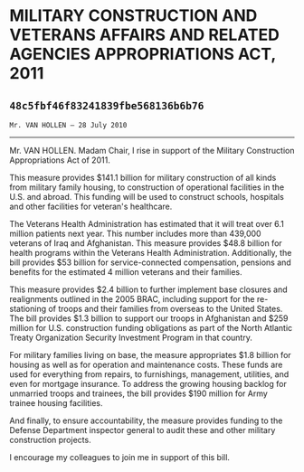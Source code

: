 # MILITARY CONSTRUCTION AND VETERANS AFFAIRS AND RELATED AGENCIES  APPROPRIATIONS ACT, 2011
## `48c5fbf46f83241839fbe568136b6b76`
`Mr. VAN HOLLEN — 28 July 2010`

---


Mr. VAN HOLLEN. Madam Chair, I rise in support of the Military 
Construction Appropriations Act of 2011.

This measure provides $141.1 billion for military construction of all 
kinds from military family housing, to construction of operational 
facilities in the U.S. and abroad. This funding will be used to 
construct schools, hospitals and other facilities for veteran's 
healthcare.

The Veterans Health Administration has estimated that it will treat 
over 6.1 million patients next year. This number includes more than 
439,000 veterans of Iraq and Afghanistan. This measure provides $48.8 
billion for health programs within the Veterans Health Administration. 
Additionally, the bill provides $53 billion for service-connected 
compensation, pensions and benefits for the estimated 4 million 
veterans and their families.

This measure provides $2.4 billion to further implement base closures 
and realignments outlined in the 2005 BRAC, including support for the 
re-stationing of troops and their families from overseas to the United 
States. The bill provides $1.3 billion to support our troops in 
Afghanistan and $259 million for U.S. construction funding obligations 
as part of the North Atlantic Treaty Organization Security Investment 
Program in that country.

For military families living on base, the measure appropriates $1.8 
billion for housing as well as for operation and maintenance costs. 
These funds are used for everything from repairs, to furnishings, 
management, utilities, and even for mortgage insurance. To address the 
growing housing backlog for unmarried troops and trainees, the bill 
provides $190 million for Army trainee housing facilities.

And finally, to ensure accountability, the measure provides funding 
to the Defense Department inspector general to audit these and other 
military construction projects.

I encourage my colleagues to join me in support of this bill.
